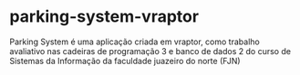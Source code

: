parking-system-vraptor
======================

Parking System é uma aplicação criada em vraptor, como trabalho avaliativo nas cadeiras de programação 3 e banco de dados 2 do curso de Sistemas da Informação da faculdade juazeiro do norte (FJN)
